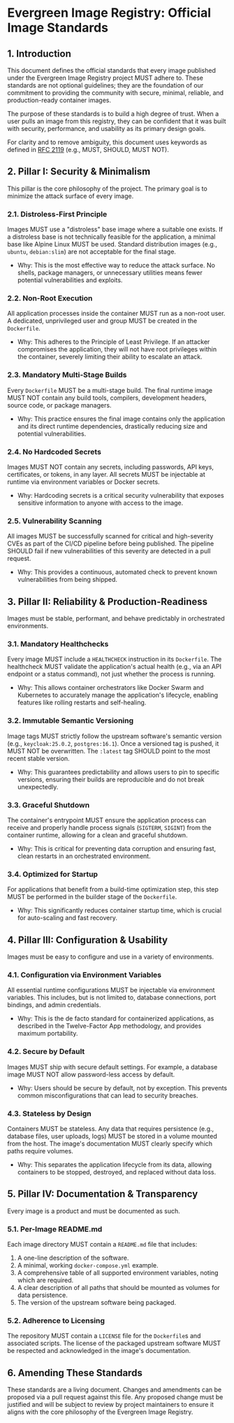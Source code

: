 # Evergreen Image Registry: Official Image Standards

## 1. Introduction

This document defines the official standards that every image published under the Evergreen Image Registry project MUST adhere to. These standards are not optional guidelines; they are the foundation of our commitment to providing the community with secure, minimal, reliable, and production-ready container images.

The purpose of these standards is to build a high degree of trust. When a user pulls an image from this registry, they can be confident that it was built with security, performance, and usability as its primary design goals.

For clarity and to remove ambiguity, this document uses keywords as defined in [RFC 2119](https://www.rfc-editor.org/rfc/rfc2119.html) (e.g., MUST, SHOULD, MUST NOT).

## 2. Pillar I: Security & Minimalism

This pillar is the core philosophy of the project. The primary goal is to minimize the attack surface of every image.

### 2.1. Distroless-First Principle

Images MUST use a "distroless" base image where a suitable one exists. If a distroless base is not technically feasible for the application, a minimal base like Alpine Linux MUST be used. Standard distribution images (e.g., `ubuntu`, `debian:slim`) are not acceptable for the final stage.

- Why: This is the most effective way to reduce the attack surface. No shells, package managers, or unnecessary utilities means fewer potential vulnerabilities and exploits.

### 2.2. Non-Root Execution

All application processes inside the container MUST run as a non-root user. A dedicated, unprivileged user and group MUST be created in the `Dockerfile`.

- Why: This adheres to the Principle of Least Privilege. If an attacker compromises the application, they will not have root privileges within the container, severely limiting their ability to escalate an attack.

### 2.3. Mandatory Multi-Stage Builds

Every `Dockerfile` MUST be a multi-stage build. The final runtime image MUST NOT contain any build tools, compilers, development headers, source code, or package managers.

- Why: This practice ensures the final image contains only the application and its direct runtime dependencies, drastically reducing size and potential vulnerabilities.

### 2.4. No Hardcoded Secrets

Images MUST NOT contain any secrets, including passwords, API keys, certificates, or tokens, in any layer. All secrets MUST be injectable at runtime via environment variables or Docker secrets.

- Why: Hardcoding secrets is a critical security vulnerability that exposes sensitive information to anyone with access to the image.

### 2.5. Vulnerability Scanning

All images MUST be successfully scanned for critical and high-severity CVEs as part of the CI/CD pipeline before being published. The pipeline SHOULD fail if new vulnerabilities of this severity are detected in a pull request.

- Why: This provides a continuous, automated check to prevent known vulnerabilities from being shipped.

## 3. Pillar II: Reliability & Production-Readiness

Images must be stable, performant, and behave predictably in orchestrated environments.

### 3.1. Mandatory Healthchecks

Every image MUST include a `HEALTHCHECK` instruction in its `Dockerfile`. The healthcheck MUST validate the application's actual health (e.g., via an API endpoint or a status command), not just whether the process is running.

- Why: This allows container orchestrators like Docker Swarm and Kubernetes to accurately manage the application's lifecycle, enabling features like rolling restarts and self-healing.

### 3.2. Immutable Semantic Versioning

Image tags MUST strictly follow the upstream software's semantic version (e.g., `keycloak:25.0.2`, `postgres:16.1`). Once a versioned tag is pushed, it MUST NOT be overwritten. The `:latest` tag SHOULD point to the most recent stable version.

- Why: This guarantees predictability and allows users to pin to specific versions, ensuring their builds are reproducible and do not break unexpectedly.

### 3.3. Graceful Shutdown

The container's entrypoint MUST ensure the application process can receive and properly handle process signals (`SIGTERM`, `SIGINT`) from the container runtime, allowing for a clean and graceful shutdown.

- Why: This is critical for preventing data corruption and ensuring fast, clean restarts in an orchestrated environment.

### 3.4. Optimized for Startup

For applications that benefit from a build-time optimization step, this step MUST be performed in the builder stage of the `Dockerfile`.

- Why: This significantly reduces container startup time, which is crucial for auto-scaling and fast recovery.

## 4. Pillar III: Configuration & Usability

Images must be easy to configure and use in a variety of environments.

### 4.1. Configuration via Environment Variables

All essential runtime configurations MUST be injectable via environment variables. This includes, but is not limited to, database connections, port bindings, and admin credentials.

- Why: This is the de facto standard for containerized applications, as described in the Twelve-Factor App methodology, and provides maximum portability.

### 4.2. Secure by Default

Images MUST ship with secure default settings. For example, a database image MUST NOT allow password-less access by default.

- Why: Users should be secure by default, not by exception. This prevents common misconfigurations that can lead to security breaches.

### 4.3. Stateless by Design

Containers MUST be stateless. Any data that requires persistence (e.g., database files, user uploads, logs) MUST be stored in a volume mounted from the host. The image's documentation MUST clearly specify which paths require volumes.

- Why: This separates the application lifecycle from its data, allowing containers to be stopped, destroyed, and replaced without data loss.

## 5. Pillar IV: Documentation & Transparency

Every image is a product and must be documented as such.

### 5.1. Per-Image README.md

Each image directory MUST contain a `README.md` file that includes:

1. A one-line description of the software.
2. A minimal, working `docker-compose.yml` example.
3. A comprehensive table of all supported environment variables, noting which are required.
4. A clear description of all paths that should be mounted as volumes for data persistence.
5. The version of the upstream software being packaged.

### 5.2. Adherence to Licensing

The repository MUST contain a `LICENSE` file for the `Dockerfile`s and associated scripts. The license of the packaged upstream software MUST be respected and acknowledged in the image's documentation.

## 6. Amending These Standards

These standards are a living document. Changes and amendments can be proposed via a pull request against this file. Any proposed change must be justified and will be subject to review by project maintainers to ensure it aligns with the core philosophy of the Evergreen Image Registry.
